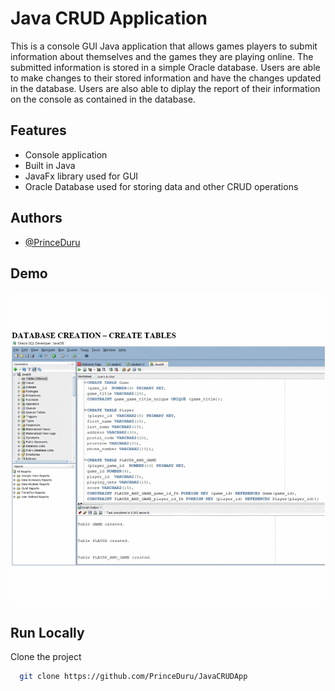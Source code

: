 
# Java CRUD Application

This is a console GUI Java application that allows games players to submit information about themselves and the games they are playing online. 
The submitted information is stored in a simple Oracle database. Users are able to make changes to their stored information and have the changes updated in the database. Users are also able to diplay the report of their information on the console as contained in the database.


## Features

- Console application
- Built in Java
- JavaFx library used for GUI
- Oracle Database used for storing data and other CRUD operations


## Authors

- [@PrinceDuru](https://github.com/PrinceDuru)


## Demo

<p><img src="https://github.com/PrinceDuru/JavaCRUDApp/blob/master/Demo3.gif" width="800" height="500" /></p>


## Run Locally

Clone the project

```bash
  git clone https://github.com/PrinceDuru/JavaCRUDApp
```



